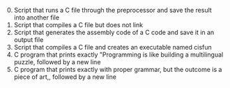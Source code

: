 0. Script that runs a C file through the preprocessor and save the result into another file
1. Script that compiles a C file but does not link
2. Script that generates the assembly code of a C code and save it in an output file
3. Script that compiles a C file and creates an executable named cisfun
4. C program that prints exactly "Programming is like building a multilingual puzzle, followed by a new line
5. C program that prints exactly with proper grammar, but the outcome is a piece of art,, followed by a new line




